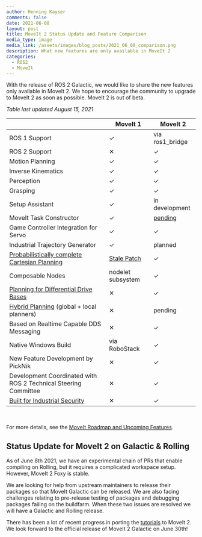 ```yaml
---
author: Henning Kayser
comments: false
date: 2021-06-08
layout: post
title: MoveIt 2 Status Update and Feature Comparison
media_type: image
media_link: /assets/images/blog_posts/2021_06_08_comparison.png
description: What new features are only available in MoveIt 2
categories:
  - ROS2
  - MoveIt
---
```


With the release of ROS 2 Galactic, we would like to share the new features only available in MoveIt 2. We hope to encourage the community to upgrade to MoveIt 2 as soon as possible. MoveIt 2 is out of beta.

*Table last updated August 15, 2021*

<table class="table table-striped table--moveit-status-update">
  <thead>
    <tr>
      <th>&nbsp;</th>
      <th>MoveIt 1</th>
      <th>MoveIt 2</th>
    </tr>
  </thead>
  <tbody>
    <tr>
      <td>ROS 1 Support</td>
      <td class="done">✓</td>
      <td class="dev">via ros1_bridge</td>
    </tr>
    <tr>
      <td>ROS 2 Support</td>
      <td class="not">✕</td>
      <td class="done">✓</td>
    </tr>
    <tr>
      <td>Motion Planning</td>
      <td class="done">✓</td>
      <td class="done">✓</td>
    </tr>
    <tr>
      <td>Inverse Kinematics</td>
      <td class="done">✓</td>
      <td class="done">✓</td>
    </tr>
    <tr>
      <td>Perception</td>
      <td class="done">✓</td>
      <td class="done">✓</td>
    </tr>
    <tr>
      <td>Grasping</td>
      <td class="done">✓</td>
      <td class="done">✓</td>
    </tr>
    <tr>
      <td>Setup Assistant</td>
      <td class="done">✓</td>
      <td class="dev">in development</td>
    </tr>
    <tr>
      <td>MoveIt Task Constructor</td>
      <td class="done">✓</td>
      <td class="done"><a href="https://github.com/ros-planning/moveit_task_constructor/pull/170">pending</a></td>
    </tr>
    <tr>
      <td>Game Controller Integration for Servo</td>
      <td class="done">✓</td>
      <td class="done">✓</td>
    </tr>
    <tr>
      <td>Industrial Trajectory Generator</td>
      <td class="done">✓</td>
      <td class="dev">planned</td>
    </tr>
    <tr>
      <td><a href="https://github.com/ros-planning/moveit2/tree/main/moveit_demo_nodes/run_ompl_constrained_planning" target="_blank">Probabilistically complete Cartesian Planning</a></td>
      <td class="dev"><a href="https://github.com/ros-planning/moveit/pull/2273" target="_blank">Stale Patch</a></td>
      <td class="done">✓</td>
    </tr>
    <tr>
      <td>Composable Nodes</td>
      <td class="dev">nodelet subsystem</td>
      <td class="done">✓</td>
    </tr>
    <tr>
      <td><a href="https://github.com/hello-robot/stretch_ros2/tree/ros_world2021#whole_body_planning" target="_blank">Planning for Differential Drive Bases</a></td>
      <td class="not">✕</td>
      <td class="done">✓</td>
    </tr>
    <tr>
      <td><a href="https://github.com/ros-planning/moveit2/pull/488" target="_blank">Hybrid Planning</a> (global + local planners)</td>
      <td class="not">✕</td>
      <td class="done">pending</td>
    </tr>
    <tr>
      <td>Based on Realtime Capable DDS Messaging</td>
      <td class="not">✕</td>
      <td class="done">✓</td>
    </tr>
    <tr>
      <td>Native Windows Build</td>
      <td class="dev">via RoboStack</td>
      <td class="done">✓</td>
    </tr>
    <tr>
      <td>New Feature Development by PickNik</td>
      <td class="not">✕</td>
      <td class="done">✓</td>
    </tr>
    <tr>
      <td>Development Coordinated with ROS 2 Technical Steering Committee</td>
      <td class="not">✕</td>
      <td class="done">✓</td>
    </tr>
    <tr>
      <td><a href="https://design.ros2.org/articles/ros2_dds_security.html" target="_blank">Built for Industrial Security </a></td>
      <td class="not">✕</td>
      <td class="done">✓</td>
    </tr>
  </tbody>
</table>

<br>

For more details, see the [MoveIt Roadmap and Upcoming Features](https://moveit.ros.org/documentation/contributing/roadmap/).

## Status Update for MoveIt 2 on Galactic & Rolling

As of June 8th 2021, we have an experimental chain of PRs that enable compiling on Rolling, but it requires a complicated workspace setup. However, MoveIt 2 Foxy is stable.

We are looking for help from upstream maintainers to release their packages so that MoveIt Galactic can be released. We are also facing challenges relating to pre-release testing of packages and debugging packages failing on the buildfarm. When these two issues are resolved we will have a Galactic and Rolling release.

There has been a lot of recent progress in porting the [tutorials](http://moveit2_tutorials.picknik.ai) to MoveIt 2. We look forward to the official release of MoveIt 2 Galactic on June 30th!
